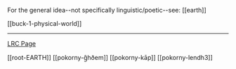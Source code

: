 For the general idea--not specifically linguistic/poetic--see: [[earth]]


[[buck-1-physical-world]]

---

[LRC Page](https://lrc.la.utexas.edu/lex/semantic/field/PW_EL)

[[root-EARTH]]
[[pokorny-g̑hðem]]
[[pokorny-kāp]]
[[pokorny-lendh3]]
